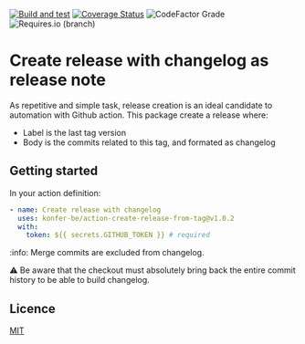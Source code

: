 [![Build and test](https://github.com/konfer-be/action-create-release-from-tag/actions/workflows/build-and-test.yml/badge.svg)](https://github.com/konfer-be/action-create-release-from-tag/actions/workflows/build-and-test.yml)
[![Coverage Status](https://coveralls.io/repos/github/konfer-be/action-create-release-from-tag/badge.svg?branch=master)](https://coveralls.io/github/konfer-be/action-create-release-from-tag?branch=master)
![CodeFactor Grade](https://img.shields.io/codefactor/grade/github/konfer-be/action-create-release-from-tag/master)
![Requires.io (branch)](https://img.shields.io/requires/github/konfer-be/action-create-release-from-tag/master)

# Create release with changelog as release note

As repetitive and simple task, release creation is an ideal candidate to automation with Github action. This package create a release where:

- Label is the last tag version
- Body is the commits related to this tag, and formated as changelog

## Getting started

In your action definition:

```yaml
- name: Create release with changelog
  uses: konfer-be/action-create-release-from-tag@v1.0.2
  with:
    token: ${{ secrets.GITHUB_TOKEN }} # required
```

:info: Merge commits are excluded from changelog.

:warning: Be aware that the checkout must absolutely bring back the entire commit history to be able to build changelog.

## Licence

[MIT](/LICENSE)
